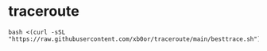 # traceroute
```
bash <(curl -sSL "https://raw.githubusercontent.com/xb0or/traceroute/main/besttrace.sh")
```
